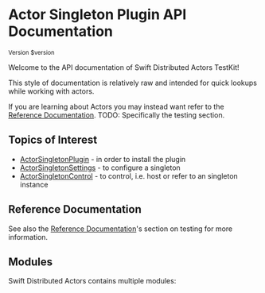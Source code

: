 # Actor Singleton Plugin API Documentation

<small>Version $version</small>

Welcome to the API documentation of Swift Distributed Actors TestKit!

This style of documentation is relatively raw and intended for quick lookups while working with actors. <br/>

If you are learning about Actors you may instead want refer to the [Reference Documentation](../../../reference/$version/index.html). TODO: Specifically the testing section.

## Topics of Interest

- [ActorSingletonPlugin](Classes/ActorSingletonPlugin.html) - in order to install the plugin
- [ActorSingletonSettings](Classes/ActorSingletonSettings.html) - to configure a singleton
- [ActorSingletonControl](Classes/ActorSingletonControl.html) - to control, i.e. host or refer to an singleton instance


## Reference Documentation

See also the [Reference Documentation](../../../reference/$version/index.html)'s section on testing for more information.

## Modules

Swift Distributed Actors contains multiple modules:
<!-- module links inserted here by generate_docs_api.sh -->
